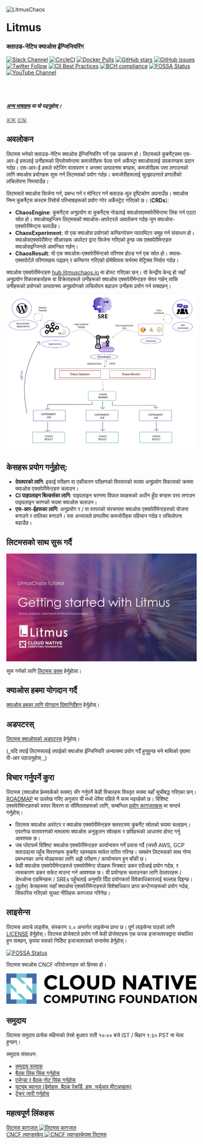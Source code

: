 <img alt="LitmusChaos" src="https://landscape.cncf.io/logos/litmus.svg" width="200" align="left">

# Litmus

### क्लाउड-नेटिभ क्याओस ईन्जिनियरिंग

[![Slack Channel](https://img.shields.io/badge/Slack-Join-purple)](https://slack.litmuschaos.io)
[![CircleCI](https://circleci.com/gh/litmuschaos/litmus/tree/master.svg?style=shield)](https://app.circleci.com/pipelines/github/litmuschaos/litmus)
[![Docker Pulls](https://img.shields.io/docker/pulls/litmuschaos/chaos-operator.svg)](https://hub.docker.com/r/litmuschaos/chaos-operator)
[![GitHub stars](https://img.shields.io/github/stars/litmuschaos/litmus?style=social)](https://github.com/litmuschaos/litmus/stargazers)
[![GitHub issues](https://img.shields.io/github/issues/litmuschaos/litmus)](https://github.com/litmuschaos/litmus/issues)
[![Twitter Follow](https://img.shields.io/twitter/follow/litmuschaos?style=social)](https://twitter.com/LitmusChaos)
[![CII Best Practices](https://bestpractices.coreinfrastructure.org/projects/3202/badge)](https://bestpractices.coreinfrastructure.org/projects/3202)
[![BCH compliance](https://bettercodehub.com/edge/badge/litmuschaos/litmus?branch=master)](https://bettercodehub.com/)
[![FOSSA Status](https://app.fossa.io/api/projects/git%2Bgithub.com%2Flitmuschaos%2Flitmus.svg?type=shield)](https://app.fossa.io/projects/git%2Bgithub.com%2Flitmuschaos%2Flitmus?ref=badge_shield)
[![YouTube Channel](https://img.shields.io/badge/YouTube-Subscribe-red)](https://www.youtube.com/channel/UCa57PMqmz_j0wnteRa9nCaw)
<br><br><br><br>

#### *[अन्य भाषाहरू](translations/TRANSLATIONS.md) मा यो पढ्नुहोस्।*

[🇰🇷](translations/README-ko.md) [🇨🇳](translations/README-chn.md)

## अवलोकन

लिटमस भनेको क्लाउड-नेटिभ क्याओस ईन्जिनियरिंग गर्ने एक उपकरण हो। लिटमसले कुबर्नेट्समा एस-आर-ई हरूलाई उनीहरूको दिप्लोयमेन्टमा कमजोरीहरू फेला पार्न अर्केस्ट्रा क्याओसलाई उपकरणहरू प्रदान गर्दछ। एस-आर-ई हरूले स्टेजिंग वातावरण र अन्तमा उत्पादनमा बगहरू, कमजोरीहरू पत्ता लगाउनको लागि क्याओस प्रयोगहरू सुरू गर्न लिटमसको प्रयोग गर्दछ। कमजोरीहरूलाई सुल्झाउनाले प्रणालीको लचिलोपना निम्त्याउँछ।

लिटमसले क्याओस सिर्जना गर्न, प्रबन्ध गर्न र मोनिटर गर्न क्लाउड-मूल दृष्टिकोण अपनाउँछ। क्याओस निम्न कुबर्नेट्स कस्टम रिसोर्स परिभाषाहरूको प्रयोग गरेर अर्केस्ट्रेट गरिएको छ। (**CRDs**):

- **ChaosEngine**: कुबर्नेट्स अनुप्रयोग वा कुबर्नेट्स नोडलाई क्याओसएक्सपेरीमेन्टमा लिंक गर्न एउटा स्रोत हो। क्याओसइन्जिन लिट्मसको क्याओस-अपरेटरले अवलोकन गर्दछ जुन क्याओस-एक्सपेरीमेन्ट्स चलाउँछ।
- **ChaosExperiment**: यो एक क्याओस प्रयोगको कन्फिगरेसन प्यारामिटर समूह गर्न संसाधन हो। क्याओसएक्सपेरीमेन्ट सीआरहरू अपरेटर द्वारा सिर्जना गरिएको हुन्छ जब एक्सपेरीमेन्टहरु क्याओसइन्जिनले आमन्त्रित गर्छन्।
- **ChaosResult**: यो एक क्याओस-एक्सपेरीमेन्टको परिणाम होल्ड गर्न एक स्रोत हो। क्यास-एक्सपोर्टले परिणामहरू पढ्छन् र कन्फिगर गरिएको प्रोमेथियस सर्भरमा मेट्रिक्स निर्यात गर्दछ।

क्याओस एक्सपेरीमेन्टहरु <a href="https://hub.litmuschaos.io" target="_blank">hub.litmuschaos.io</a> मा होस्ट गरिएका छन्। यो केन्द्रीय केन्द्र हो जहाँ अनुप्रयोग विकासकर्ताहरू वा विक्रेताहरूले उनीहरूको क्याओस एक्सपेरीमेन्टहरु सेयर गर्छन् ताकि उनीहरूको प्रयोगको उत्पादनमा अनुप्रयोगको लचिलोपन बढाउन उनीहरू प्रयोग गर्न सक्दछन्।

![लिटमस कार्यप्रवाह](../images/litmus-arch_1.png)

## केसहरू प्रयोग गर्नुहोस्:

- **देव्लपरको लागि**: इकाई परीक्षण वा एकीकरण परीक्षणको विस्तारको रूपमा अनुप्रयोग विकासको क्रममा क्याओस एक्सपेरीमेन्टहरु चलाउन।
- **CI पाइपलाइन बिल्डर्सका लागि**: पाइपलाइन चरणमा विफल पथहरूको अधीन हुँदा बगहरू पत्ता लगाउन पाइपलाइन चरणको रूपमा क्याओस चलाउन।
- **एस-आर-ईहरूका लागि**: अनुप्रयोग र / वा वरपरको संरचनामा क्याओस एक्सपेरीमेन्टहरुको योजना बनाउने र तालिका बनाउने। यस अभ्यासले प्रणालीमा कमजोरीहरू पहिचान गर्दछ र लचिलोपना बढाउँछ।

## लिटमसको साथ सुरू गर्दै

[![IMAGE ALT TEXT](../images/maxresdefault.jpg)](https://youtu.be/W5hmNbaYPfM)

सुरू गर्नको लागि <a href="https://docs.litmuschaos.io/docs/next/getstarted.html" target="_blank">लिटमस डक्स</a> हेर्नुहोला।

## क्याओस हबमा योगदान गर्दै

<a href="https://github.com/litmuschaos/community-charts/blob/master/CONTRIBUTING.md" target="_blank">क्याओस हबका लागि योगदान दिशानिर्देशन</a> हेर्नुहोस्।

## अडपटरस्

<a href="https://github.com/litmuschaos/litmus/blob/master/ADOPTERS.md" target="_blank">लिटमस क्याओसको अडपटरस्</a> हेर्नुहोस्।

(_यदि तपाईं लिटमसलाई तपाईको क्याओस ईन्जिनियरि अभ्यासमा प्रयोग गर्दै हुनुहुन्छ भने माथिको पृष्ठमा पी-आर पठाउनुहोस् _)

## विचार गर्नुपर्ने कुरा

लिटमस (क्याओस फ्रेमवर्कको रूपमा) सँग गर्नुपर्ने केही विचारहरू विस्तृत रूपमा यहाँ सूचीबद्ध गरिएका छन्। [ROADMAP](../ROADMAP.md) मा उल्लेख गरिए अनुसार यी मध्ये धेरैमा पहिले नै काम भइरहेको छ। विशिष्ट एक्सपेरीमेन्टहरुको वरपर विवरण वा सीमितताहरूको लागि, सम्बन्धित [प्रयोग कागजातहरू](https://docs.litmuschaos.io/docs/pod-delete/) मा सन्दर्भ गर्नुहोस्।

- लिटमस क्याओस अपरेटर र क्याओस एक्सपेरीमेन्टहरु क्लस्टरमा कुबर्नेट स्रोतको रूपमा चल्दछन्। एयरगेप्ड वातावरणको मामलामा क्याओस अनुकूलन स्रोतहरू र छविहरूको आधारमा होस्ट गर्नु आवश्यक छ।
- जब प्लेटफर्म विशिष्ट क्याओस एक्सपेरीमेन्टहरु कार्यान्वयन गर्ने प्रयास गर्दै (जस्तै AWS, GCP क्लाउड)मा पहुँच विवरणहरू कुबर्नेट रहस्यहरू मार्फत पारित गरिन्छ। समर्थन लिटमसको साथ गोप्य प्रबन्धनका अन्य मोडहरूका लागि अझै परीक्षण / कार्यान्वयन हुन बाँकी छ।
- केही क्याओस एक्सपेरीमेन्टहरुले एक्सपेरीमेन्ट पोडहरू भित्रबाट डकर एपीआई प्रयोग गर्दछ, र त्यसकारण डकर सकेट माउन्ट गर्न आवश्यक छ। यी प्रयोगहरू चलाउनका लागि देव्लपरहरू / डेभओप्स एडमिनहरू / SREs पहुँचलाई अनुमति दिँदा प्रयोगकर्ता विवेकाधिकारलाई सल्लाह दिइन्छ।
- (दुर्लभ) केसहरूमा जहाँ क्याओस एक्सपेरीमेन्टहरुले विशेषाधिकार प्राप्त कन्टेनरहरूको प्रयोग गर्दछ, सिफारिस गरिएको सुरक्षा नीतिहरू कागजात गरिनेछ।

## लाइसेन्स

लिटमस अपाचे लाइसेंस, संस्करण २.० अन्तर्गत लाइसेन्स प्राप्त छ। पूर्ण लाइसेन्स पाठको लागि [LICENSE](../LICENSE) हेर्नुहोस्। लिटमस प्रोजेक्टले प्रयोग गर्ने केही प्रोजेक्टहरू एक फरक इजाजतपत्रद्वारा संचालित हुन सक्छन्, कृपया यसको निर्दिष्ट इजाजतपत्रको सन्दर्भमा हेर्नुहोस्।

[![FOSSA Status](https://app.fossa.io/api/projects/git%2Bgithub.com%2Flitmuschaos%2Flitmus.svg?type=large)](https://app.fossa.io/projects/git%2Bgithub.com%2Flitmuschaos%2Flitmus?ref=badge_large)

लिटमस क्याओस CNCF परियोजनाहरु को हिस्सा हो।

[![CNCF](https://github.com/cncf/artwork/blob/master/other/cncf/horizontal/color/cncf-color.png)](https://landscape.cncf.io/selected=litmus)

## समुदाय

लिटमस समुदाय प्रत्येक महिनाको तेस्रो बुधवार राती १०:०० बजे IST / बिहान ९:३० PST मा भेला हुन्छन्।

समुदाय संसाधन:

- [समुदाय स्ल्याक](https://slack.litmuschaos.io)
- [बैठक लिंक सिंक गर्नुहोस्](https://zoom.us/j/91358162694)
- [एजेन्डा र बैठक नोट सिंक गर्नुहोस्](https://hackmd.io/a4Zu_sH4TZGeih-xCimi3Q)
- [यूट्यूब च्यानल (डेमोहरू, बैठक रेकर्डि ,हरू, भर्चुअल मीटअपहरू)](https://www.youtube.com/channel/UCa57PMqmz_j0wnteRa9nCaw)
- [ट्रेकर जारी गर्नुहोस्](https://github.com/litmuschaos/litmus/milestones)

## महत्वपूर्ण लिंकहरू

<a href="https://docs.litmuschaos.io">
  लिटमस कागजात <img src="https://avatars0.githubusercontent.com/u/49853472?s=200&v=4" alt="लिटमस कागजात" height="15">
</a>
<br>
<a href="https://landscape.cncf.io/selected=litmus">
  CNCF ल्यान्डस्केप <img src="https://landscape.cncf.io/images/left-logo.svg" alt="CNCF ल्यान्डस्केपमा लिटमस" height="15">
</a>
